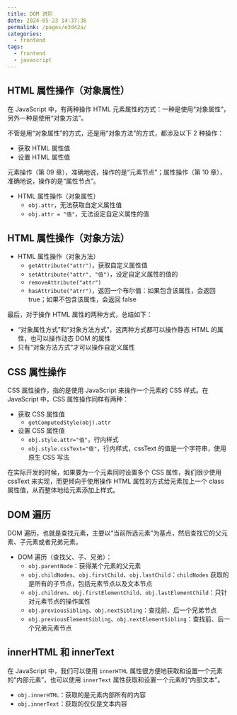 ```yaml
---
title: DOM 进阶
date: 2024-05-23 14:37:36
permalink: /pages/e3d42a/
categories: 
  - frontend
tags: 
  - frontend
  - javascript
---
```


## HTML 属性操作（对象属性）

在 JavaScript 中，有两种操作 HTML 元素属性的方式：一种是使用“对象属性”，另外一种是使用“对象方法”。

不管是用“对象属性”的方式，还是用“对象方法”的方式，都涉及以下 2 种操作：

- 获取 HTML 属性值
- 设置 HTML 属性值

元素操作（第 09 章），准确地说，操作的是“元素节点”；属性操作（第 10 章），准确地说，操作的是“属性节点”。

- HTML 属性操作（对象属性）
  - `obj.attr`，无法获取自定义属性值
  - `obj.attr = "值"`，无法设定自定义属性的值

## HTML 属性操作（对象方法）

- HTML 属性操作（对象方法）
  - `getAttribute("attr")`，获取自定义属性值
  - `setAttribute("attr", "值")`，设定自定义属性的值的
  - `removeAttribute("attr")`
  - `hasAttribute("atrr")`，返回一个布尔值：如果包含该属性，会返回 true；如果不包含该属性，会返回 false

最后，对于操作 HTML 属性的两种方式，总结如下：

- “对象属性方式”和“对象方法方式”，这两种方式都可以操作静态 HTML 的属性，也可以操作动态 DOM 的属性
- 只有“对象方法方式”才可以操作自定义属性

## CSS 属性操作

CSS 属性操作，指的是使用 JavaScript 来操作一个元素的 CSS 样式。在 JavaScript 中，CSS 属性操作同样有两种：

- 获取 CSS 属性值
  - `getComputedStyle(obj).attr`
- 设置 CSS 属性值
  - `obj.style.attr="值"`，行内样式
  - `obj.style.cssText="值"`，行内样式，cssText 的值是一个字符串，使用原生 CSS 写法

在实际开发的时候，如果要为一个元素同时设置多个 CSS 属性，我们很少使用 cssText 来实现，而更倾向于使用操作 HTML 属性的方式给元素加上一个 class 属性值，从而整体地给元素添加上样式。

## DOM 遍历

DOM 遍历，也就是查找元素，主要以“当前所选元素”为基点，然后查找它的父元素、子元素或者兄弟元素。

- DOM 遍历（查找父、子、兄弟）：
  - `obj.parentNode`：获得某个元素的父元素
  - `obj.childNodes`、`obj.firstChild`、`obj.lastChild`：`childNodes` 获取的是所有的子节点，包括元素节点以及文本节点
  - `obj.children`、`obj.firstElementChild`、`obj.lastElementChild`：只针对元素节点的操作属性
  - `obj.previousSibling`、`obj.nextSibling`：查找前、后一个兄弟节点
  - `obj.previousElementSibling`、`obj.nextElementSibling`：查找前、后一个兄弟元素节点

## innerHTML 和 innerText

在 JavaScript 中，我们可以使用 `innerHTML` 属性很方便地获取和设置一个元素的“内部元素”，也可以使用 `innerText` 属性获取和设置一个元素的“内部文本”。

- `obj.innerHTML`：获取的是元素内部所有的内容
- `obj.innerText`：获取的仅仅是文本内容
